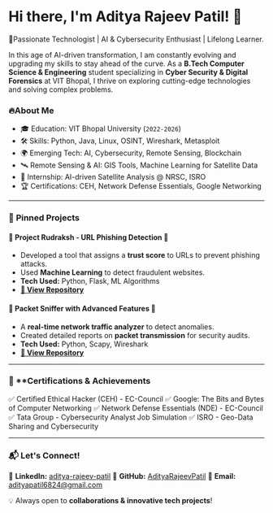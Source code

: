 # Hi there, I'm Aditya Rajeev Patil! 👋

🚀Passionate Technologist | AI & Cybersecurity Enthusiast | Lifelong Learner.

In this age of AI-driven transformation, I am constantly evolving and upgrading my skills to stay ahead of the curve. As a **B.Tech Computer Science & Engineering** student specializing in **Cyber Security & Digital Forensics** at VIT Bhopal, I thrive on exploring cutting-edge technologies and solving complex problems.

### 🔥About Me
- 🎓 Education: VIT Bhopal University (`2022-2026`)
- 🛠  Skills: Python, Java, Linux, OSINT, Wireshark, Metasploit
- 🌍  Emerging Tech: AI, Cybersecurity, Remote Sensing, Blockchain
- 🛰   Remote Sensing & AI: GIS Tools, Machine Learning for Satellite Data
- 💼  Internship: AI-driven Satellite Analysis @ NRSC, ISRO
- 🏆  Certifications: CEH, Network Defense Essentials, Google Networking

---

### 📌 **Pinned Projects**
#### 🚀 Project Rudraksh - URL Phishing Detection 🔗
- Developed a tool that assigns a **trust score** to URLs to prevent phishing attacks.
- Used **Machine Learning** to detect fraudulent websites.
- **Tech Used:** Python, Flask, ML Algorithms
- **[🔗 View Repository](https://github.com/AdityaPatil/Project-Rudraksh)**

#### 📡 Packet Sniffer with Advanced Features 📶
- A **real-time network traffic analyzer** to detect anomalies.
- Created detailed reports on **packet transmission** for security audits.
- **Tech Used:** Python, Scapy, Wireshark
- **[🔗 View Repository](https://github.com/AdityaPatil/Packet-Sniffer)**

---

### 📜 **Certifications & Achievements
✅ Certified Ethical Hacker (CEH) - EC-Council
✅ Google: The Bits and Bytes of Computer Networking
✅ Network Defense Essentials (NDE) - EC-Council
✅ Tata Group - Cybersecurity Analyst Job Simulation
✅ ISRO - Geo-Data Sharing and Cybersecurity

---

### 📬 Let's Connect!
🔗 **LinkedIn:** [aditya-rajeev-patil](https://linkedin.com/in/aditya-rajeev-patil-549728250)
🔗 **GitHub:** [AdityaRajeevPatil](https://github.com/Aditya-6824)
📧 **Email:** adityapatil6824@gmail.com

💡 Always open to **collaborations & innovative tech projects**!

